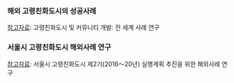 ### 해외 고령친화도시의 성공사례
[참고자료](https://extranet.who.int/agefriendlyworld/resources/age-friendly-case-studies/): 고령친화도시 및 커뮤니티 개발: 전 세계 사례 연구

### 서울시 고령친화도시 해외사례 연구
[참고자료](https://afc.welfare.seoul.kr/files/Seoul,2014_AFC_2th_Case_Study.pdf): 서울시 고령친화도시 제2기(2016～20년) 실행계획 추진을 위한 해외사례 연구
